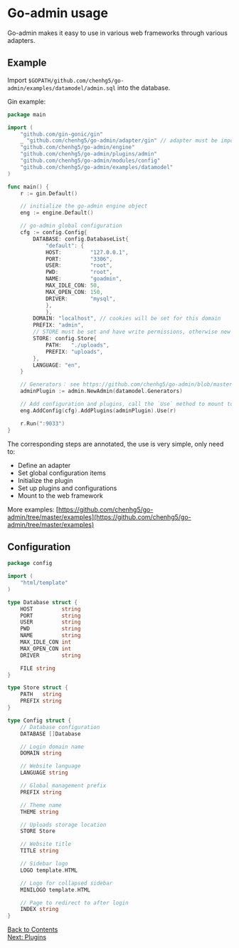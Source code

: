 # Go-admin usage

Go-admin makes it easy to use in various web frameworks through various adapters.

## Example

Import ```$GOPATH/github.com/chenhg5/go-admin/examples/datamodel/admin.sql``` into the database.

Gin example:

```go
package main

import (
	"github.com/gin-gonic/gin"
	_ "github.com/chenhg5/go-admin/adapter/gin" // adapter must be imported, if not - you have to implement it yourself
	"github.com/chenhg5/go-admin/engine"
	"github.com/chenhg5/go-admin/plugins/admin"
	"github.com/chenhg5/go-admin/modules/config"
	"github.com/chenhg5/go-admin/examples/datamodel"
)

func main() {
	r := gin.Default()

    // initialize the go-admin engine object
	eng := engine.Default()

	// go-admin global configuration
	cfg := config.Config{
		DATABASE: config.DatabaseList{
			"default": {
			HOST:         "127.0.0.1",
			PORT:         "3306",
			USER:         "root",
			PWD:          "root",
			NAME:         "goadmin",
			MAX_IDLE_CON: 50,
			MAX_OPEN_CON: 150,
			DRIVER:       "mysql",
			},
			},
		DOMAIN: "localhost", // cookies will be set for this domain
		PREFIX: "admin",
		// STORE must be set and have write permissions, otherwise new administrator users cannot be added
		STORE: config.Store{
		    PATH:   "./uploads",
		    PREFIX: "uploads",
		},
		LANGUAGE: "en",
	}

	// Generators： see https://github.com/chenhg5/go-admin/blob/master/examples/datamodel/tables.go
	adminPlugin := admin.NewAdmin(datamodel.Generators)

	// Add configuration and plugins, call the `Use` method to mount to the web framework
	eng.AddConfig(cfg).AddPlugins(adminPlugin).Use(r)

	r.Run(":9033")
}
```

The corresponding steps are annotated, the use is very simple, only need to:

- Define an adapter
- Set global configuration items
- Initialize the plugin
- Set up plugins and configurations
- Mount to the web framework

More examples: [https://github.com/chenhg5/go-admin/tree/master/examples](https://github.com/chenhg5/go-admin/tree/master/examples)

## Configuration

```go
package config

import (
	"html/template"
)

type Database struct {
	HOST         string
	PORT         string
	USER         string
	PWD          string
	NAME         string
	MAX_IDLE_CON int
	MAX_OPEN_CON int
	DRIVER       string

	FILE string
}

type Store struct {
	PATH   string
	PREFIX string
}

type Config struct {
	// Database configuration
	DATABASE []Database

	// Login domain name
	DOMAIN string

	// Website language
	LANGUAGE string

	// Global management prefix
	PREFIX string

	// Theme name
	THEME string

	// Uploads storage location
	STORE Store

	// Website title
	TITLE string

	// Sidebar logo
	LOGO template.HTML

	// Logo for collapsed sidebar
	MINILOGO template.HTML

	// Page to redirect to after login
	INDEX string
}

```

[Back to Contents](https://github.com/chenhg5/go-admin/blob/master/docs/en/index.md)<br>
[Next: Plugins](https://github.com/chenhg5/go-admin/blob/master/docs/en/instruction/plugins/plugins.md)
